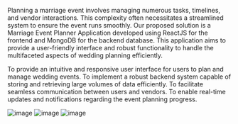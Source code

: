 Planning a marriage event involves managing numerous tasks, timelines, and vendor interactions. This complexity often necessitates a streamlined system to ensure the event runs smoothly. Our proposed solution is a Marriage Event Planner Application developed using ReactJS for the frontend and MongoDB for the backend database. This application aims to provide a user-friendly interface and robust functionality to handle the multifaceted aspects of wedding planning efficiently.

To provide an intuitive and responsive user interface for users to plan and manage wedding events.
To implement a robust backend system capable of storing and retrieving large volumes of data efficiently.
To facilitate seamless communication between users and vendors.
To enable real-time updates and notifications regarding the event planning progress.


![image](https://github.com/user-attachments/assets/0096191d-5191-473a-bbf1-8f64ab173cbc)
![image](https://github.com/user-attachments/assets/6254086a-f14c-43c5-b4af-9def36c1aa16)
![image](https://github.com/user-attachments/assets/684ba5e9-1836-47ce-81a5-bdd900d58463)



